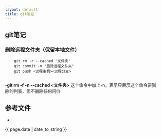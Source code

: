 ```yaml
---
layout: default
title: git笔记
---
```

## git笔记

### 删除远程文件夹（保留本地文件）

```
	git rm -r --cached '文件夹'
	git commit -m "删除远程文件夹"
	git push <远程主机><远程分支>
	
```
-**git rm -f -n --cached <文件夹>** 这个命令中加上-n，表示只展示这个命令要删除的列表，但不删除任何问价 

## 参考文件
- []()
<p>{{ page.date | date_to_string }}</p>